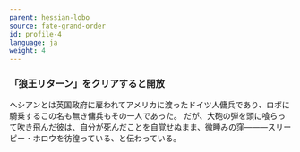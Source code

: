 ```yaml
---
parent: hessian-lobo
source: fate-grand-order
id: profile-4
language: ja
weight: 4
---
```


### 「狼王リターン」をクリアすると開放

ヘシアンとは英国政府に雇われてアメリカに渡ったドイツ人傭兵であり、ロボに騎乗するこの名も無き傭兵もその一人であった。
だが、大砲の弾を頭に喰らって吹き飛んだ彼は、自分が死んだことを自覚せぬまま、微睡みの窪―――スリーピー・ホロウを彷徨っている、と伝わっている。

